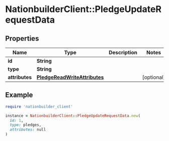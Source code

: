 # NationbuilderClient::PledgeUpdateRequestData

## Properties

| Name | Type | Description | Notes |
| ---- | ---- | ----------- | ----- |
| **id** | **String** |  |  |
| **type** | **String** |  |  |
| **attributes** | [**PledgeReadWriteAttributes**](PledgeReadWriteAttributes.md) |  | [optional] |

## Example

```ruby
require 'nationbuilder_client'

instance = NationbuilderClient::PledgeUpdateRequestData.new(
  id: 1,
  type: pledges,
  attributes: null
)
```

